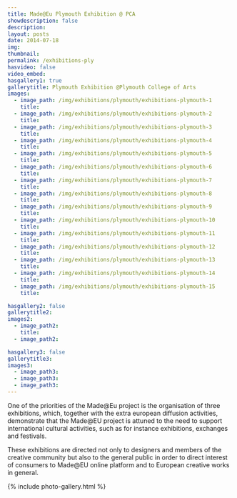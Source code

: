 ```yaml
---
title: Made@Eu Plymouth Exhibition @ PCA
showdescription: false
description: 
layout: posts
date: 2014-07-18
img: 
thumbnail: 
permalink: /exhibitions-ply
hasvideo: false
video_embed: 
hasgallery1: true   
gallerytitle: Plymouth Exhibition @Plymouth College of Arts
images:
  - image_path: /img/exhibitions/plymouth/exhibitions-plymouth-1
    title: 
  - image_path: /img/exhibitions/plymouth/exhibitions-plymouth-2
    title: 
  - image_path: /img/exhibitions/plymouth/exhibitions-plymouth-3
    title: 
  - image_path: /img/exhibitions/plymouth/exhibitions-plymouth-4
    title: 
  - image_path: /img/exhibitions/plymouth/exhibitions-plymouth-5
    title: 
  - image_path: /img/exhibitions/plymouth/exhibitions-plymouth-6
    title:     
  - image_path: /img/exhibitions/plymouth/exhibitions-plymouth-7
    title: 
  - image_path: /img/exhibitions/plymouth/exhibitions-plymouth-8
    title: 
  - image_path: /img/exhibitions/plymouth/exhibitions-plymouth-9
    title: 
  - image_path: /img/exhibitions/plymouth/exhibitions-plymouth-10
    title: 
  - image_path: /img/exhibitions/plymouth/exhibitions-plymouth-11
    title: 
  - image_path: /img/exhibitions/plymouth/exhibitions-plymouth-12
    title:    
  - image_path: /img/exhibitions/plymouth/exhibitions-plymouth-13
    title: 
  - image_path: /img/exhibitions/plymouth/exhibitions-plymouth-14
    title: 
  - image_path: /img/exhibitions/plymouth/exhibitions-plymouth-15
    title: 

hasgallery2: false       
gallerytitle2: 
images2:
  - image_path2:
    title:
  - image_path2: 

hasgallery3: false  
gallerytitle3: 
images3:
  - image_path3: 
  - image_path3: 
  - image_path3:    
---
```


One of the priorities of the Made@Eu project is the organisation of three exhibitions, which, together with the extra european diffusion activities, demonstrate that the Made@EU project is attuned to the need to support international cultural activities, such as for instance exhibitions, exchanges and festivals.

These exhibitions are directed not only to designers and members of the creative community but also to the general public in order to direct interest of consumers to Made@EU online platform and to European creative works in general.

{% include photo-gallery.html %}








